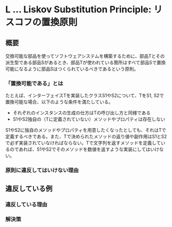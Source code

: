 # L … Liskov Substitution Principle: リスコフの置換原則

## 概要

交換可能な部品を使ってソフトウェアシステムを構築するために、部品Tとその派生型である部品Sがあるとき、部品Tが使われている箇所はすべて部品Sで置換可能になるように部品Sはつくられているべきであるという原則。

### 「置換可能である」とは

たとえば、インターフェイスTを実装したクラスS1やS2について、TをS1, S2で置換可能な場合、以下のような条件を満たしている。

- それぞれのインスタンスの生成の仕方はTの呼び出し方と同様である
- S1やS2独自の（Tに定義されていない）メソッドやプロパティは存在しない

S1やS2に独自のメソッドやプロパティを用意したくなったとしても、それはTで定義するべきである。また、Tで決められたメソッドの返り値や副作用はS1とS2で必ず実装されていなければならない。Tで文字列を返すメソッドを定義しているのであれば、S1やS2でそのメソッドを数値を返すような実装にしてはいけない。

### 原則に違反してはいけない理由

## 違反している例

### 違反している理由

### 解決策
